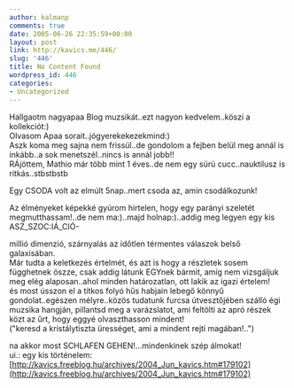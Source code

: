 ```yaml
---
author: kalmanp
comments: true
date: 2005-06-26 22:35:59+00:00
layout: post
link: http://kavics.me/446/
slug: '446'
title: No Content Found
wordpress_id: 446
categories:
- Uncategorized
---
```


Hallgaotm nagyapaa Blog muzsikát..ezt nagyon kedvelem..köszi a kollekciót:)  
Olvasom Apaa sorait..jógyerekekezekmind:)  
Aszk koma meg sajna nem frissül..de gondolom a fejben belül meg annál is inkább..a sok menetszél..nincs is annál jobb!!  
RÁjöttem, Mathio már több mint 1 éves..de nem egy sürü cucc..nauktilusz is ritkás..stbstbstb




Egy CSODA volt az elmúlt 5nap..mert csoda az, amin csodálkozunk!




Az élményeket képekké gyúrom hirtelen, hogy egy parányi szeletét megmutthassam!..de nem ma:)..majd holnap:)..addig meg legyen egy kis ASZ_SZOC:IÁ_CIÓ-




millió dimenzió, szárnyalás az időtlen térmentes válaszok belső galaxisában.  
Már tudta a keletkezés értelmét, és azt is hogy a részletek sosem függhetnek öszze, csak addig látunk EGYnek bármit, amíg nem vizsgáljuk meg elég alaposan..ahol minden határozatlan, ott lakik az igazi értelem!  
és most ússzon el a titkos folyó hűs habjain lebegő könnyű gondolat..egészen mélyre..közös tudatunk furcsa útvesztőjében szálló égi muzsika hangján, pillantsd meg a varázslatot, ami feltölti az apró részek közt az űrt, hogy eggyé olvaszthasson mindent!  
("keresd a kristálytiszta ürességet, ami a mindent rejti magában!..")




na akkor most SCHLAFEN GEHEN!...mindenkinek szép álmokat!  
ui.: egy kis történelem: [http://kavics.freeblog.hu/archives/2004_Jun_kavics.htm#179102](http://kavics.freeblog.hu/archives/2004_Jun_kavics.htm#179102)  

